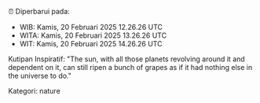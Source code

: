 ⏰ Diperbarui pada:
- WIB: Kamis, 20 Februari 2025 12.26.26 UTC
- WITA: Kamis, 20 Februari 2025 13.26.26 UTC
- WIT: Kamis, 20 Februari 2025 14.26.26 UTC

Kutipan Inspiratif:
"The sun, with all those planets revolving around it and dependent on it, can still ripen a bunch of grapes as if it had nothing else in the universe to do."


Kategori: nature

